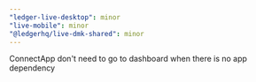 ```yaml
---
"ledger-live-desktop": minor
"live-mobile": minor
"@ledgerhq/live-dmk-shared": minor
---
```


ConnectApp don't need to go to dashboard when there is no app dependency
